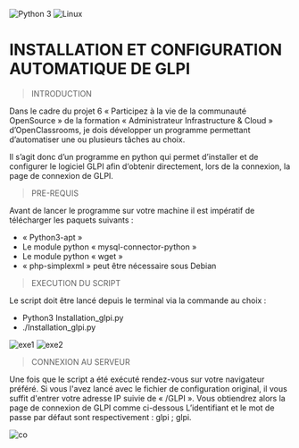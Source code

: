 
![Python 3](https://img.shields.io/badge/python-3.6%2B-green)
![Linux](https://img.shields.io/badge/Compatible-Linux-white)

# INSTALLATION ET CONFIGURATION AUTOMATIQUE DE GLPI


> INTRODUCTION 

Dans le cadre du projet 6 « Participez à la vie de la communauté OpenSource » de la formation « Administrateur Infrastructure & Cloud » d’OpenClassrooms, je dois développer un programme permettant d’automatiser une ou plusieurs tâches au choix. 

Il s’agit donc d’un programme en python qui permet d’installer et de configurer le logiciel GLPI afin d‘obtenir directement, lors de la connexion, la page de connexion de GLPI.



> PRE-REQUIS 

Avant de lancer le programme sur votre machine il est impératif de télécharger les paquets suivants :
* « Python3-apt »
* Le module python « mysql-connector-python »
* Le module python « wget »
*    « php-simplexml » peut être nécessaire sous Debian


> EXECUTION DU SCRIPT

Le script doit être lancé depuis le terminal via la commande au choix :
* Python3 Installation_glpi.py
* ./Installation_glpi.py

![exe1](https://zupimages.net/up/21/35/zh7x.png)
![exe2](https://zupimages.net/up/21/35/8mxy.png)





> CONNEXION AU SERVEUR

Une fois que le script a été exécuté rendez-vous sur votre navigateur préféré. Si vous l'avez lancé avec le fichier de configuration original, il vous suffit d'entrer votre adresse IP suivie de « /GLPI ». Vous obtiendrez alors la page de connexion de GLPI comme ci-dessous
L’identifiant et le mot de passe par défaut sont respectivement : glpi ; glpi.

![co]( https://zupimages.net/up/21/35/s3i1.png) 


